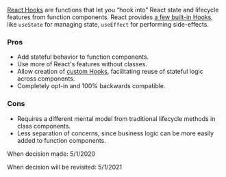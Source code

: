[React Hooks](https://reactjs.org/docs/hooks-overview.html) are functions that let you “hook into” React state and lifecycle features from function components.
React provides [a few built-in Hooks](https://reactjs.org/docs/hooks-reference.html), like `useState` for managing state, `useEffect` for performing side-effects.

### Pros

- Add stateful behavior to function components.
- Use more of React's features without classes.
- Allow creation of [custom Hooks](https://reactjs.org/docs/hooks-custom.html), facilitating reuse of stateful logic across components.
- Completely opt-in and 100% backwards compatible.

### Cons

- Requires a different mental model from traditional lifecycle methods in class components.
- Less separation of concerns, since business logic can be more easily added to function components.

When decision made: 5/1/2020

When decision will be revisited: 5/1/2021